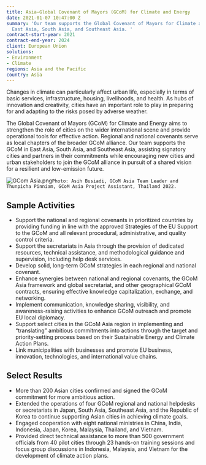 ```yaml
---
title: Asia—Global Covenant of Mayors (GCoM) for Climate and Energy
date: 2021-01-07 10:47:00 Z
summary: 'Our team supports the Global Covenant of Mayors for Climate and Energy in
  East Asia, South Asia, and Southeast Asia. '
contract-start-year: 2021
contract-end-year: 2024
client: European Union
solutions:
- Environment
- Climate
regions: Asia and the Pacific
country: Asia
---
```


Changes in climate can particularly affect urban life, especially in terms of basic services, infrastructure, housing, livelihoods, and health. As hubs of innovation and creativity, cities have an important role to play in preparing for and adapting to the risks posed by adverse weather.

The Global Covenant of Mayors (GCoM) for Climate and Energy aims to strengthen the role of cities on the wider international scene and provide operational tools for effective action. Regional and national covenants serve as local chapters of the broader GCoM alliance. Our team supports the GCoM in East Asia, South Asia, and Southeast Asia, assisting signatory cities and partners in their commitments while encouraging new cities and urban stakeholders to join the GCoM alliance in pursuit of a shared vision for a resilient and low-emission future.

![GCom Asia.png](/uploads/GCom%20Asia.png)`Photo: Asih Busiadi, GCoM Asia Team Leader and Thunpicha Pinniam, GCoM Asia Project Assistant, Thailand 2022.`

## Sample Activities

* Support the national and regional covenants in prioritized countries by providing funding in line with the approved Strategies of the EU Support to the GCoM and all relevant procedural, administrative, and quality control criteria.
* Support the secretariats in Asia through the provision of dedicated resources, technical assistance, and methodological guidance and supervision, including help desk services.
* Develop solid, long-term GCoM strategies in each regional and national covenant.
* Enhance synergies between national and regional covenants, the GCoM Asia framework and global secretariat, and other geographical GCoM contracts, ensuring effective knowledge capitalization, exchange, and networking.
* Implement communication, knowledge sharing, visibility, and awareness-raising activities to enhance GCoM outreach and promote EU local diplomacy.
* Support select cities in the GCoM Asia region in implementing and “translating” ambitious commitments into actions through the target and priority-setting process based on their Sustainable Energy and Climate Action Plans.
* Link municipalities with businesses and promote EU business, innovation, technologies, and international value chains.

## Select Results

* More than 200 Asian cities confirmed and signed the GCoM commitment for more ambitious action.
* Extended the operations of four GCoM regional and national helpdesks or secretariats in Japan, South Asia, Southeast Asia, and the Republic of Korea to continue supporting Asian cities in achieving climate goals.
* Engaged cooperation with eight national ministries in China, India, Indonesia, Japan, Korea, Malaysia, Thailand, and Vietnam.
* Provided direct technical assistance to more than 500 government officials from 40 pilot cities through 23 hands-on training sessions and focus group discussions in Indonesia, Malaysia, and Vietnam for the development of climate action plans.
